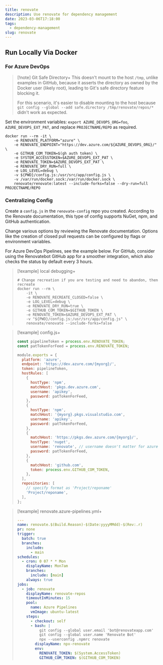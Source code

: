 ```yaml
---
title: renovate
description: Use renovate for dependency management
date: 2023-03-06T17:18:00
tags:
  - dependency-management
slug: renovate
---
```


## Run Locally Via Docker

### For Azure DevOps

> [!note] Git Safe Directory+
> This doesn't mount to the host `/tmp`, unlike examples in GitHub, because it asserts the directory as owned by the Docker user (likely root), leading to Git's safe directory feature blocking it.
>
> For this scenario, it's easier to disable mounting to the host because `git config --global --add safe.directory /tmp/renovate/repos/*` didn't work as expected.

Set the environment variables: `export AZURE_DEVOPS_ORG=foo`, `AZURE_DEVOPS_EXT_PAT`, and replace `PROJECTNAME/REPO` as required.

```shell
docker run --rm -it \
    -e RENOVATE_PLATFORM="azure" \
    -e RENOVATE_ENDPOINT="https://dev.azure.com/${AZURE_DEVOPS_ORG}/" \
    -e GITHUB_COM_TOKEN=$(gh auth token) \
    -e SYSTEM_ACCESSTOKEN=$AZURE_DEVOPS_EXT_PAT \
    -e RENOVATE_TOKEN=$AZURE_DEVOPS_EXT_PAT \
    -e RENOVATE_DRY_RUN=full \
    -e LOG_LEVEL=debug \
    -v ${PWD}/config.js:/usr/src/app/config.js \
    -v /var/run/docker.sock:/var/run/docker.sock \
    renovate/renovate:latest --include-forks=false --dry-run=full PROJECTNAME/REPO

```

### Centralizing Config

Create a `config.js` in the `renovate-config` repo you created.
According to the Renovate documentation, this type of config supports NuGet, npm, and GitHub authentication.

Change various options by reviewing the Renovate documentation.
Options like the creation of closed pull requests can be configured by flags or environment variables.

For Azure DevOps Pipelines, see the example below.
For GitHub, consider using the Renovatebot GitHub app for a smoother integration, which also checks the status by default every 3 hours.

> [!example] local debugging+
> ```shell
> # Change recreation if you are testing and need to abandon, then recreate
> docker run --rm \
>     -it \
>     -e RENOVATE_RECREATE_CLOSED=false \
>     -e LOG_LEVEL=debug \
>     -e RENOVATE_DRY_RUN=true \
>     -e GITHUB_COM_TOKEN=$GITHUB_TOKEN \
>     -e RENOVATE_TOKEN=$AZURE_DEVOPS_EXT_PAT \
>     -v "${PWD}/config.js:/usr/src/app/config.js" \
>     renovate/renovate --include-forks=false
> ```

> [!example] config.js+
> ```javascript
> const pipelineToken = process.env.RENOVATE_TOKEN;
> const patTokenForFeed = process.env.RENOVATE_TOKEN;
>
> module.exports = {
>   platform: 'azure',
>   endpoint: 'https://dev.azure.com/{myorg}/',
>   token: pipelineToken,
>   hostRules: [
>     {
>       hostType: 'npm',
>       matchHost: 'pkgs.dev.azure.com',
>       username: 'apikey',
>       password: patTokenForFeed,
>     },
>     {
>       hostType: 'npm',
>       matchHost: '{myorg}.pkgs.visualstudio.com',
>       username: 'apikey',
>       password: patTokenForFeed,
>     },
>     {
>       matchHost: 'https://pkgs.dev.azure.com/{myorg}/',
>       hostType: 'nuget',
>       username: 'renovate', // username doesn't matter for azure
>       password: patTokenForFeed,
>     },
>     {
>       matchHost: 'github.com',
>       token: process.env.GITHUB_COM_TOKEN,
>     },
>   ],
>   repositories: [
>     // specify format as 'Project/reponame'
>     'Project/reponame',
>   ],
> };
> ```

> [!example] renovate.azure-pipelines.yml+
> ```yaml
> ---
> name: renovate.$(Build.Reason)-$(Date:yyyyMMdd)-$(Rev:.r)
> pr: none
> trigger:
>   batch: true
>   branches:
>     include:
>       - main
> schedules:
>   - cron: 0 07 * * Mon
>     displayName: Mon7am
>     branches:
>       include: [main]
>     always: true
> jobs:
>   - job: renovate
>     displayName: renovate-repos
>     timeoutInMinutes: 15
>     pool:
>       name: Azure Pipelines
>       vmImage: ubuntu-latest
>     steps:
>       - checkout: self
>       - bash: |
>           git config --global user.email 'bot@renovateapp.com'
>           git config --global user.name 'Renovate Bot'
>           npx --userconfig .npmrc renovate
>         displayName: npx-renovate
>         env:
>           RENOVATE_TOKEN: $(System.AccessToken)
>           GITHUB_COM_TOKEN: $(GITHUB_COM_TOKEN)
>
> ```
